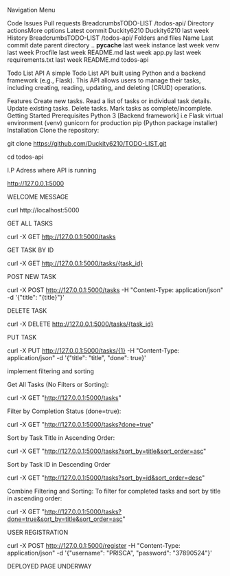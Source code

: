 
Navigation Menu

Code
Issues
Pull requests
BreadcrumbsTODO-LIST
/todos-api/
Directory actionsMore options
Latest commit
Duckity6210
Duckity6210
last week
History
BreadcrumbsTODO-LIST
/todos-api/
Folders and files
Name	Last commit date
parent directory
..
__pycache__
last week
instance
last week
venv
last week
Procfile
last week
README.md
last week
app.py
last week
requirements.txt
last week
README.md
todos-api

Todo List API
A simple Todo List API built using Python and a backend framework (e.g., Flask). This API allows users to manage their tasks, including creating, reading, updating, and deleting (CRUD) operations.

Features
Create new tasks.
Read a list of tasks or individual task details.
Update existing tasks.
Delete tasks.
Mark tasks as complete/incomplete.
Getting Started
Prerequisites
Python 3
[Backend framework] i.e Flask
virtual environment (venv)
gunicorn for production
pip (Python package installer)
Installation
Clone the repository:

git clone https://github.com/Duckity6210/TODO-LIST.git

cd todos-api

I.P Adress where API is running

http://127.0.0.1:5000

WELCOME MESSAGE

curl http://localhost:5000

GET ALL TASKS

curl -X GET http://127.0.0.1:5000/tasks

GET TASK BY ID

curl -X GET http://127.0.0.1:5000/tasks/{task_id}

POST NEW TASK

curl -X POST http://127.0.0.1:5000/tasks -H "Content-Type: application/json" -d '{"title": "{title}"}'

DELETE TASK

curl -X DELETE http://127.0.0.1:5000/tasks/{task_id}

PUT TASK

curl -X PUT http://127.0.0.1:5000/tasks/{1} -H "Content-Type: application/json" -d '{"title": "title", "done": true}'

implement filtering and sorting

Get All Tasks (No Filters or Sorting):

curl -X GET "http://127.0.0.1:5000/tasks"

Filter by Completion Status (done=true):

curl -X GET "http://127.0.0.1:5000/tasks?done=true"

Sort by Task Title in Ascending Order:

curl -X GET "http://127.0.0.1:5000/tasks?sort_by=title&sort_order=asc"

Sort by Task ID in Descending Order

curl -X GET "http://127.0.0.1:5000/tasks?sort_by=id&sort_order=desc"

Combine Filtering and Sorting: To filter for completed tasks and sort by title in ascending order:

curl -X GET "http://127.0.0.1:5000/tasks?done=true&sort_by=title&sort_order=asc"

USER REGISTRATION

curl -X POST http://127.0.0.1:5000/register -H "Content-Type: application/json" -d '{"username": "PRISCA", "password": "37890524"}'

DEPLOYED PAGE UNDERWAY
